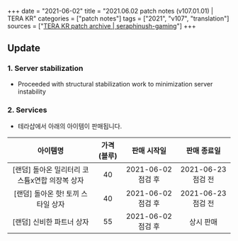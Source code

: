 +++
date = "2021-06-02"
title = "2021.06.02 patch notes (v107.01.01) | TERA KR"
categories = ["patch notes"]
tags = ["2021", "v107", "translation"]
sources = ["[TERA KR patch archive | seraphinush-gaming](/ko/patch/2021/v107-01-01)"]
+++

## Update

### **1.** Server stabilization
- Proceeded with structural stabilization work to minimization server instability

### **2.** Services
- 테라샵에서 아래의 아이템이 판매됩니다.

| 아이템명 | 가격(블루) | 판매 시작일 | 판매 종료일 |
| :-: | :-: | :-: | :-: |
| [랜덤] 돌아온 밀리터리 코스튬x연합 의장복 상자 | 40 | 2021-06-02 점검 후 | 2021-06-23 점검 전 |
| [랜덤] 돌아온 핫! 토끼 스타일 상자 | 40 | 2021-06-02 점검 후 | 2021-06-23 점검 전 |
| [랜덤] 신비한 파트너 상자 | 55 | 2021-06-02 점검 후 | 상시 판매 |
